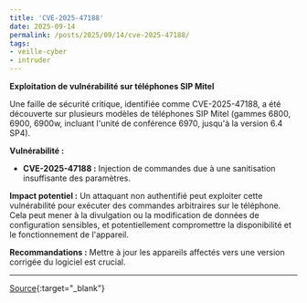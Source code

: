 ```yaml
---
title: 'CVE-2025-47188'
date: 2025-09-14
permalink: /posts/2025/09/14/cve-2025-47188/
tags:
- veille-cyber
- intruder
---
```

**Exploitation de vulnérabilité sur téléphones SIP Mitel**

Une faille de sécurité critique, identifiée comme CVE-2025-47188, a été découverte sur plusieurs modèles de téléphones SIP Mitel (gammes 6800, 6900, 6900w, incluant l'unité de conférence 6970, jusqu'à la version 6.4 SP4).

**Vulnérabilité :**
*   **CVE-2025-47188 :** Injection de commandes due à une sanitisation insuffisante des paramètres.

**Impact potentiel :**
Un attaquant non authentifié peut exploiter cette vulnérabilité pour exécuter des commandes arbitraires sur le téléphone. Cela peut mener à la divulgation ou la modification de données de configuration sensibles, et potentiellement compromettre la disponibilité et le fonctionnement de l'appareil.

**Recommandations :**
Mettre à jour les appareils affectés vers une version corrigée du logiciel est crucial.

---
[Source](https://cvemon.intruder.io/cves/CVE-2025-47188){:target="_blank"}
